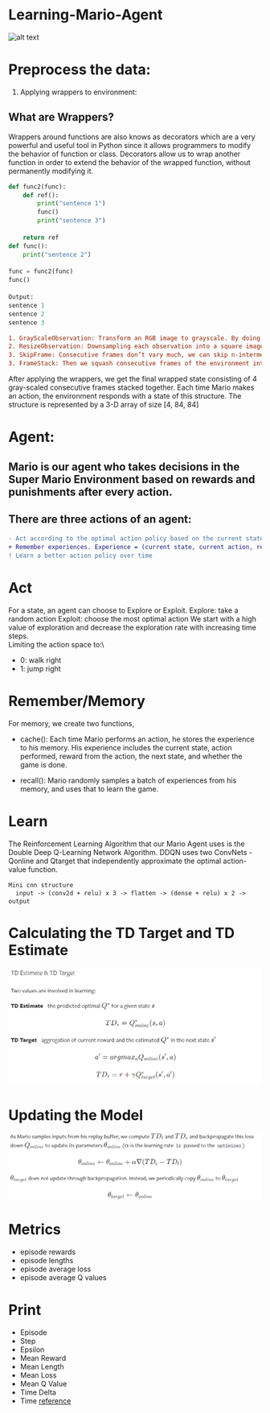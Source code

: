 # Learning-Mario-Agent
![alt text](https://miro.medium.com/max/1002/1*7TLBg5I9DSrvVwebZoA6JQ.gif)

# Preprocess the data:
1. Applying wrappers to environment: 
## What are Wrappers? 
Wrappers around functions are also knows as decorators which are a very powerful and useful tool in Python since it allows programmers to modify the behavior of function or class. Decorators allow us to wrap another function in order to extend the behavior of the wrapped function, without permanently modifying it.
```python
def func2(func):
    def ref():
        print("sentence 1")
        func()
        print("sentence 3")
        
    return ref    
def func():
    print("sentence 2")
    
func = func2(func)
func()

Output: 
sentence 1
sentence 2
sentence 3
```
```diff
1. GrayScaleObservation: Transform an RGB image to grayscale. By doing so reduces the size of the state representation without losing useful information.
2. ResizeObservation: Downsampling each observation into a square image.
3. SkipFrame: Consecutive frames don’t vary much, we can skip n-intermediate frames without losing much information. The n-th frame aggregates rewards accumulated over each skipped frame.
3. FrameStack: Then we squash consecutive frames of the environment into a single observation point to feed to our learning model. This way, we can identify if Mario was landing or jumping based on the direction of his movement in the previous several frames.
```
After applying the wrappers, we get the final wrapped state consisting of 4 gray-scaled consecutive frames stacked together. Each time Mario makes an action, the environment responds with a state of this structure. The structure is represented by a 3-D array of size [4, 84, 84]

# Agent:
## Mario is our agent who takes decisions in the Super Mario Environment based on rewards and punishments after every action. 
## There are three actions of an agent:
```diff
- Act according to the optimal action policy based on the current state (of the environment).
+ Remember experiences. Experience = (current state, current action, reward, next state). Mario caches and later recalls his experiences to update his action policy.
! Learn a better action policy over time

```
# Act
For a state, an agent can choose to Explore or Exploit. 
Explore: take a random action
Exploit: choose the most optimal action 
We start with a high value of exploration and decrease the exploration rate with increasing time steps.\
Limiting the action space to:\
- 0: walk right
- 1: jump right
# Remember/Memory
For memory, we create two functions, 
- cache(): Each time Mario performs an action, he stores the experience to his memory. His experience includes the current state, action performed, reward from the action, the next state, and whether the game is done.

- recall(): Mario randomly samples a batch of experiences from his memory, and uses that to learn the game.

# Learn
The Reinforcement Learning Algorithm that our Mario Agent uses is the Double Deep Q-Learning Network Algorithm. DDQN uses two ConvNets - Qonline and Qtarget that independently approximate the optimal action-value function. 
```
Mini cnn structure
  input -> (conv2d + relu) x 3 -> flatten -> (dense + relu) x 2 -> output
  ```
# Calculating the TD Target and TD Estimate

![Alt Text](https://github.com/iiShreya/Learning-Mario-Agent/blob/master/images/tdtarget_tdestimate.png)

# Updating the Model
![Alt Text](https://github.com/iiShreya/Learning-Mario-Agent/blob/master/images/update.png)
# Metrics
- episode rewards
- episode lengths
- episode average loss 
- episode average Q values
# Print
- Episode
- Step
- Epsilon
- Mean Reward
- Mean Length
- Mean Loss
- Mean Q Value
- Time Delta 
- Time
[reference](https://pytorch.org/tutorials/intermediate/mario_rl_tutorial.html#conclusion)

